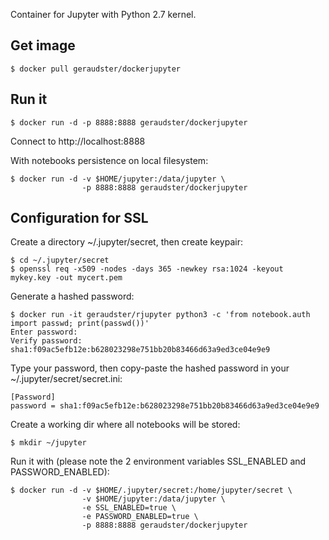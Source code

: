 Container for Jupyter with Python 2.7 kernel.

## Get image

    $ docker pull geraudster/dockerjupyter

## Run it

    $ docker run -d -p 8888:8888 geraudster/dockerjupyter

Connect to http://localhost:8888

With notebooks persistence on local filesystem:

    $ docker run -d -v $HOME/jupyter:/data/jupyter \
                    -p 8888:8888 geraudster/dockerjupyter

## Configuration for SSL

Create a directory ~/.jupyter/secret, then create keypair:

    $ cd ~/.jupyter/secret
    $ openssl req -x509 -nodes -days 365 -newkey rsa:1024 -keyout mykey.key -out mycert.pem

Generate a hashed password:

    $ docker run -it geraudster/rjupyter python3 -c 'from notebook.auth import passwd; print(passwd())'
    Enter password:
    Verify password:
    sha1:f09ac5efb12e:b628023298e751bb20b83466d63a9ed3ce04e9e9

Type your password, then copy-paste the hashed password in your ~/.jupyter/secret/secret.ini:

    [Password]
    password = sha1:f09ac5efb12e:b628023298e751bb20b83466d63a9ed3ce04e9e9

Create a working dir where all notebooks will be stored:

    $ mkdir ~/jupyter

Run it with (please note the 2 environment variables SSL_ENABLED and PASSWORD_ENABLED):

    $ docker run -d -v $HOME/.jupyter/secret:/home/jupyter/secret \
                    -v $HOME/jupyter:/data/jupyter \
                    -e SSL_ENABLED=true \
                    -e PASSWORD_ENABLED=true \
                    -p 8888:8888 geraudster/dockerjupyter
